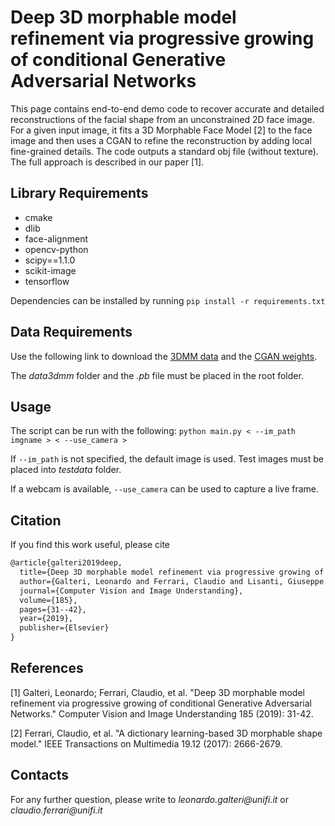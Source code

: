 # Deep 3D morphable model refinement via progressive growing of conditional Generative Adversarial Networks

This page contains end-to-end demo code to recover accurate and detailed reconstructions of the facial shape from an unconstrained 2D face image. For a given input image, it fits a 3D Morphable Face Model [2] to the face image and then uses a CGAN to refine the reconstruction by adding local fine-grained details. The code outputs a standard obj file (without texture). The full approach is described in our paper [1].

## Library Requirements

* cmake
* dlib
* face-alignment
* opencv-python
* scipy==1.1.0
* scikit-image
* tensorflow

Dependencies can be installed by running `pip install -r requirements.txt`

## Data Requirements

Use the following link to download the [3DMM data](https://drive.google.com/a/unifi.it/file/d/12ull7YHxsqEvF4OlllOc8kneS9h4fI7y/view?usp=sharing) and the [CGAN weights](https://drive.google.com/a/unifi.it/file/d/1FaGyOygkYbL8UpUYgAv2Hh7h-KergaDl/view?usp=sharing).

The *data3dmm* folder and the *.pb* file must be placed in the root folder.

## Usage

The script can be run with the following: `python main.py < --im_path imgname > < --use_camera >`

If `--im_path` is not specified, the default image is used. Test images must be placed into *testdata* folder. 

If a webcam is available, `--use_camera` can be used to capture a live frame.

## Citation

If you find this work useful, please cite 
```latex
@article{galteri2019deep,
  title={Deep 3D morphable model refinement via progressive growing of conditional Generative Adversarial Networks},
  author={Galteri, Leonardo and Ferrari, Claudio and Lisanti, Giuseppe and Berretti, Stefano and Del Bimbo, Alberto},
  journal={Computer Vision and Image Understanding},
  volume={185},
  pages={31--42},
  year={2019},
  publisher={Elsevier}
}
```

## References

[1] Galteri, Leonardo; Ferrari, Claudio, et al. "Deep 3D morphable model refinement via progressive growing of conditional Generative Adversarial Networks." Computer Vision and Image Understanding 185 (2019): 31-42.

[2] Ferrari, Claudio, et al. "A dictionary learning-based 3D morphable shape model." IEEE Transactions on Multimedia 19.12 (2017): 2666-2679.

## Contacts

For any further question, please write to _leonardo.galteri@unifi.it_ or _claudio.ferrari@unifi.it_
